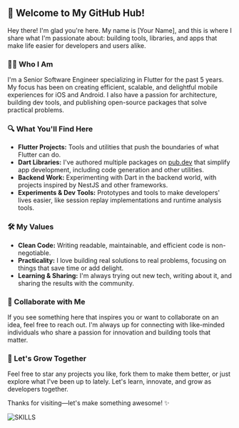 ## 🚀 Welcome to My GitHub Hub!

Hey there! I'm glad you're here. My name is [Your Name], and this is where I share what I'm passionate about: building tools, libraries, and apps that make life easier for developers and users alike.

### 👨‍💻 Who I Am

I'm a Senior Software Engineer specializing in Flutter for the past 5 years. My focus has been on creating efficient, scalable, and delightful mobile experiences for iOS and Android. I also have a passion for architecture, building dev tools, and publishing open-source packages that solve practical problems.

### 🔍 What You'll Find Here

- **Flutter Projects:** Tools and utilities that push the boundaries of what Flutter can do.
- **Dart Libraries:** I've authored multiple packages on [pub.dev](https://pub.dev/publishers/mrgnhnt.com/packages) that simplify app development, including code generation and other utilities.
- **Backend Work:** Experimenting with Dart in the backend world, with projects inspired by NestJS and other frameworks.
- **Experiments & Dev Tools:** Prototypes and tools to make developers' lives easier, like session replay implementations and runtime analysis tools.

### 🛠 My Values

- **Clean Code:** Writing readable, maintainable, and efficient code is non-negotiable.
- **Practicality:** I love building real solutions to real problems, focusing on things that save time or add delight.
- **Learning & Sharing:** I'm always trying out new tech, writing about it, and sharing the results with the community.

### 🤝 Collaborate with Me

If you see something here that inspires you or want to collaborate on an idea, feel free to reach out. I'm always up for connecting with like-minded individuals who share a passion for innovation and building tools that matter.

### 🌱 Let's Grow Together

Feel free to star any projects you like, fork them to make them better, or just explore what I've been up to lately. Let's learn, innovate, and grow as developers together.

Thanks for visiting—let's make something awesome! ✨

![SKILLS](https://cr-skills-chart-widget.azurewebsites.net/api/api?username=mrgnhnt96&skills=Flutter,Dart,JavaScript,TypeScript,NestJS,Svelte,React&width=1000)
